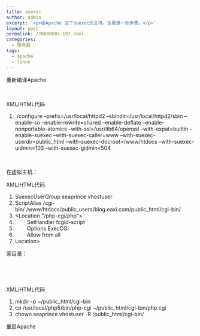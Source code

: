 ```yaml
---
title: suexec
author: admin
excerpt: '<p>给Apache 加了Suexec的支持。这里是一些步骤。</p>'
layout: post
permalink: /20080605-197.html
categories:
  - 服务器
tags:
  - apache
  - linux
---
```

重新编译Apache

&nbsp;

<div class="codeText">
  <div class="codeHead">
    XML/HTML代码
  </div>
  
  <ol class="dp-xml">
    <li class="alt">
      <span><span>./configure&nbsp;</span><span class="attribute">&#8211;prefix</span><span>=/usr/local/httpd2&nbsp;</span><span class="attribute">&#8211;sbindir</span><span>=/usr/local/httpd2/sbin&nbsp;&#8211;enable-so&nbsp;</span><span class="attribute">&#8211;enable-rewrite</span><span>=</span><span class="attribute-value">shared</span><span>&nbsp;&#8211;enable-deflate&nbsp;&#8211;enable-nonportable-atomics&nbsp;</span><span class="attribute">&#8211;with-ssl</span><span>=/usr/lib64/openssl&nbsp;</span><span class="attribute">&#8211;with-expat</span><span>=</span><span class="attribute-value">builtin</span><span>&nbsp;&#8211;enable-suexec&nbsp;</span><span class="attribute">&#8211;with-suexec-caller</span><span>=</span><span class="attribute-value">www</span><span>&nbsp;</span><span class="attribute">&#8211;with-suexec-userdir</span><span>=</span><span class="attribute-value">public_html</span><span>&nbsp;</span><span class="attribute">&#8211;with-suexec-docroot</span><span>=/www/htdocs&nbsp;</span><span class="attribute">&#8211;with-suexec-uidmin</span><span>=</span><span class="attribute-value">103</span><span>&nbsp;</span><span class="attribute">&#8211;with-suexec-gidmin</span><span>=</span><span class="attribute-value">504</span><span>&nbsp;&nbsp;</span></span>
    </li>
  </ol>
</div>

&nbsp;

在虚拟主机：

<div class="codeText">
  <div class="codeHead">
    XML/HTML代码
  </div>
  
  <ol class="dp-xml">
    <li class="alt">
      <span><span>SuexecUserGroup&nbsp;seaprince&nbsp;vhostuser&nbsp;&nbsp;</span></span>
    </li>
    <li class="">
      <span>ScriptAlias&nbsp;/cgi-bin/&nbsp;/www/htdocs/public_users/blog.eaxi.com/public_html/cgi-bin/&nbsp;&nbsp;</span>
    </li>
    <li class="alt">
      <span><span class="tag"><</span><span class="tag-name">Location</span><span>&nbsp;"/php-cgi/php"</span><span class="tag">></span><span>&nbsp;&nbsp;</span></span>
    </li>
    <li class="">
      <span>&nbsp;&nbsp;&nbsp;&nbsp;&nbsp;&nbsp;&nbsp;&nbsp;SetHandler&nbsp;fcgid-script&nbsp;&nbsp;</span>
    </li>
    <li class="alt">
      <span>&nbsp;&nbsp;&nbsp;&nbsp;&nbsp;&nbsp;&nbsp;&nbsp;Options&nbsp;ExecCGI&nbsp;&nbsp;</span>
    </li>
    <li class="">
      <span>&nbsp;&nbsp;&nbsp;&nbsp;&nbsp;&nbsp;&nbsp;&nbsp;Allow&nbsp;from&nbsp;all&nbsp;&nbsp;</span>
    </li>
    <li class="alt">
      <span><span class="tag"></</span><span class="tag-name">Location</span><span class="tag">></span><span>&nbsp;&nbsp;</span></span>
    </li>
  </ol>
</div>

家目录：

&nbsp;

&nbsp;

<div class="codeText">
  <div class="codeHead">
    XML/HTML代码
  </div>
  
  <ol class="dp-xml">
    <li class="alt">
      <span><span>mkdir&nbsp;-p&nbsp;~/public_html/cgi-bin&nbsp;&nbsp;</span></span>
    </li>
    <li class="">
      <span>cp&nbsp;/usr/local/php5/bin/php-cgi&nbsp;~/public_html/cgi-bin/php.cgi&nbsp;&nbsp;</span>
    </li>
    <li class="alt">
      <span>chown&nbsp;seaprince.vhostuser&nbsp;-R&nbsp;/public_html/cgi-bin/&nbsp;&nbsp;</span>
    </li>
  </ol>
</div>

重启Apache

&nbsp;